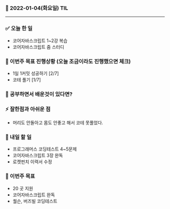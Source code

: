 ### 📆 2022-01-04(화요일) TIL

---

### ✅ 오늘 한 일

- 코어자바스크립트 1~2강 복습
- 코어자바스크립트 줌 스터디

### 🐎 이번주 목표 진행상황 (오늘 조금이라도 진행했으면 체크)

- 1일 1커밋 성공하기 [2/7]
- 코테 풀기 [1/7]

### 🤔 공부하면서 배운것이 있다면?

### ⚡ 잘한점과 아쉬운 점

- 머리도 안돌아고 몸도 안좋고 해서 코테 못풀었다.

### 🚀 내일 할 일

- 프로그래머스 코딩테스트 4~5문제
- 코어자바스크립트 3장 완독
- 로켓펀치 이력서 수정

### 🎯 이번주 목표

- 20 곳 지원
- 코어자바스크립트 완독
- 퀄슨, 버즈빌 코딩테스트

